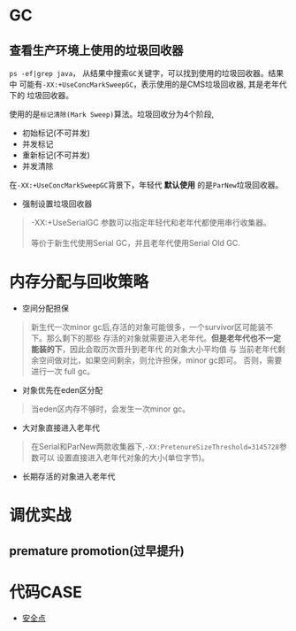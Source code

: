 
# GC

## 查看生产环境上使用的垃圾回收器
`ps -ef|grep java`， 从结果中搜索`GC`关键字，可以找到使用的垃圾回收器。结果中
可能有`-XX:+UseConcMarkSweepGC`，表示使用的是CMS垃圾回收器, 其是老年代下的
垃圾回收器。

使用的是`标记清除(Mark Sweep)`算法。垃圾回收分为4个阶段, 
- 初始标记(不可并发)
- 并发标记
- 重新标记(不可并发)
- 并发清除

在`-XX:+UseConcMarkSweepGC`背景下，年轻代 **默认使用** 的是`ParNew`垃圾回收器。

- 强制设置垃圾回收器
> -XX:+UseSerialGC  参数可以指定年轻代和老年代都使用串行收集器。 
<br><br>等价于新生代使用Serial GC，并且老年代使用Serial Old GC.

# 内存分配与回收策略

- 空间分配担保
> 新生代一次minor gc后,存活的对象可能很多，一个survivor区可能装不下。那么剩下的那些
存活的对象就需要进入老年代。**但是老年代也不一定能装的下**，因此会取历次晋升到老年代
的对象大小平均值 与 当前老年代剩余空间做对比，如果空间剩余，则允许担保，minor gc即可。
否则，需要进行一次 full gc。

- 对象优先在eden区分配
>当eden区内存不够时，会发生一次minor gc。

- 大对象直接进入老年代
>在Serial和ParNew两款收集器下,`-XX:PretenureSizeThreshold=3145728`参数可以
设置直接进入老年代对象的大小(单位字节)。

- 长期存活的对象进入老年代


# 调优实战

## premature promotion(过早提升)


# 代码CASE

- [安全点](src/test/java/com/gson/jvm/safepoint/SafePointTest.java)


